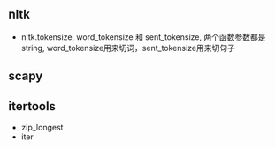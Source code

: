 ## nltk
* nltk.tokensize, word_tokensize 和 sent_tokensize, 两个函数参数都是string, word_tokensize用来切词，sent_tokensize用来切句子

## scapy

## itertools
* zip_longest
* iter
